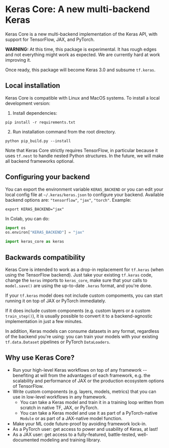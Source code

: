 # Keras Core: A new multi-backend Keras

Keras Core is a new multi-backend implementation of the Keras API, with support for TensorFlow, JAX, and PyTorch.

**WARNING:** At this time, this package is experimental.
It has rough edges and not everything might work as expected.
We are currently hard at work improving it.

Once ready, this package will become Keras 3.0 and subsume `tf.keras`.

## Local installation

Keras Core is compatible with Linux and MacOS systems. To install a local development version:

1. Install dependencies:

```
pip install -r requirements.txt
```

2. Run installation command from the root directory.

```
python pip_build.py --install
```

Note that Keras Core strictly requires TensorFlow,
in particular because it uses `tf.nest` to handle nested Python structures.
In the future, we will make all backend frameworks optional.

## Configuring your backend

You can export the environment variable `KERAS_BACKEND` or you can edit your local config file at `~/.keras/keras.json`
to configure your backend. Available backend options are: `"tensorflow"`, `"jax"`, `"torch"`. Example:

```
export KERAS_BACKEND="jax"
```

In Colab, you can do:

```python
import os
os.environ["KERAS_BACKEND"] = "jax"

import keras_core as keras
```

## Backwards compatibility

Keras Core is intended to work as a drop-in replacement for `tf.keras` (when using the TensorFlow backend). Just take your
existing `tf.keras` code, change the `keras` imports to `keras_core`, make sure that your calls to `model.save()` are using
the up-to-date `.keras` format, and you're done.

If your `tf.keras` model does not include custom compoments, you can start running it on top of JAX or PyTorch immediately.

If it does include custom components (e.g. custom layers or a custom `train_step()`), it is usually possible to convert it
to a backend-agnostic implementation in just a few minutes.

In addition, Keras models can consume datasets in any format, regardless of the backend you're using:
you can train your models with your existing `tf.data.Dataset` pipelines or PyTorch `DataLoaders`.

## Why use Keras Core?

- Run your high-level Keras workflows on top of any framework -- benefiting at will from the advantages of each framework,
e.g. the scalability and performance of JAX or the production ecosystem options of TensorFlow.
- Write custom components (e.g. layers, models, metrics) that you can use in low-level workflows in any framework.
    - You can take a Keras model and train it in a training loop written from scratch in native TF, JAX, or PyTorch.
    - You can take a Keras model and use it as part of a PyTorch-native `Module` or as part of a JAX-native model function.
- Make your ML code future-proof by avoiding framework lock-in.
- As a PyTorch user: get access to power and usability of Keras, at last!
- As a JAX user: get access to a fully-featured, battle-tested, well-documented modeling and training library.
